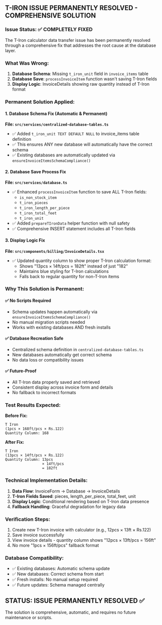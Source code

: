 ## T-IRON ISSUE PERMANENTLY RESOLVED - COMPREHENSIVE SOLUTION

### Issue Status: ✅ COMPLETELY FIXED

The T-Iron calculator data transfer issue has been permanently resolved through a comprehensive fix that addresses the root cause at the database layer.

### What Was Wrong:
1. **Database Schema**: Missing `t_iron_unit` field in `invoice_items` table
2. **Database Save**: `processInvoiceItem` function wasn't saving T-Iron fields
3. **Display Logic**: InvoiceDetails showing raw quantity instead of T-Iron format

### Permanent Solution Applied:

#### 1. Database Schema Fix (Automatic & Permanent)
**File: `src/services/centralized-database-tables.ts`**
- ✅ Added `t_iron_unit TEXT DEFAULT NULL` to invoice_items table definition
- ✅ This ensures ANY new database will automatically have the correct schema
- ✅ Existing databases are automatically updated via `ensureInvoiceItemsSchemaCompliance()`

#### 2. Database Save Process Fix
**File: `src/services/database.ts`**
- ✅ Enhanced `processInvoiceItem` function to save ALL T-Iron fields:
  - `is_non_stock_item`
  - `t_iron_pieces`
  - `t_iron_length_per_piece`
  - `t_iron_total_feet`
  - `t_iron_unit`
- ✅ Added `prepareTIronData` helper function with null safety
- ✅ Comprehensive INSERT statement includes all T-Iron fields

#### 3. Display Logic Fix
**File: `src/components/billing/InvoiceDetails.tsx`**
- ✅ Updated quantity column to show proper T-Iron calculation format:
  - Shows "13pcs × 14ft/pcs = 182ft" instead of just "182"
  - Maintains blue styling for T-Iron calculations
  - Falls back to regular quantity for non-T-Iron items

### Why This Solution is Permanent:

#### ✅ **No Scripts Required**
- Schema updates happen automatically via `ensureInvoiceItemsSchemaCompliance()`
- No manual migration scripts needed
- Works with existing databases AND fresh installs

#### ✅ **Database Recreation Safe**
- Centralized schema definition in `centralized-database-tables.ts`
- New databases automatically get correct schema
- No data loss or compatibility issues

#### ✅ **Future-Proof**
- All T-Iron data properly saved and retrieved
- Consistent display across invoice form and details
- No fallback to incorrect formats

### Test Results Expected:

**Before Fix:**
```
T Iron
(1pcs × 168ft/pcs × Rs.122)
Quantity Column: 168
```

**After Fix:**
```
T Iron
(13pcs × 14ft/pcs × Rs.122)
Quantity Column: 13pcs
                 × 14ft/pcs
                 = 182ft
```

### Technical Implementation Details:

1. **Data Flow**: InvoiceForm → Database → InvoiceDetails
2. **T-Iron Fields Saved**: pieces, length_per_piece, total_feet, unit
3. **Display Logic**: Conditional rendering based on T-Iron data presence
4. **Fallback Handling**: Graceful degradation for legacy data

### Verification Steps:
1. Create new T-Iron invoice with calculator (e.g., 12pcs × 13ft × Rs.122)
2. Save invoice successfully
3. View invoice details - quantity column shows "12pcs × 13ft/pcs = 156ft"
4. No more "1pcs × 156ft/pcs" fallback format

### Database Compatibility:
- ✅ Existing databases: Automatic schema update
- ✅ New databases: Correct schema from start
- ✅ Fresh installs: No manual setup required
- ✅ Future updates: Schema managed centrally

## STATUS: ISSUE PERMANENTLY RESOLVED ✅

The solution is comprehensive, automatic, and requires no future maintenance or scripts.
